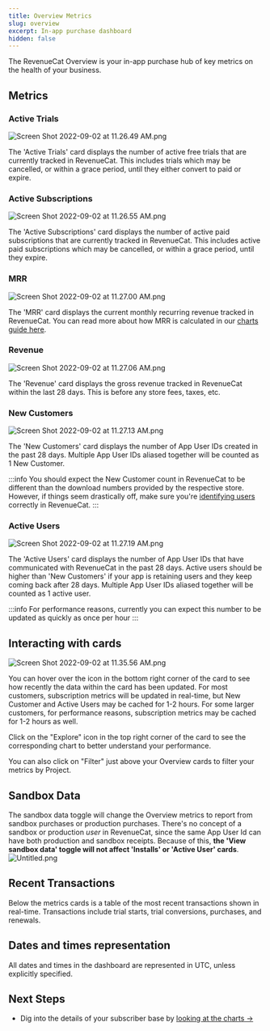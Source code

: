 ```yaml
---
title: Overview Metrics
slug: overview
excerpt: In-app purchase dashboard
hidden: false
---
```


The RevenueCat Overview is your in-app purchase hub of key metrics on the health of your business.

## Metrics

### Active Trials

![](/images/dc19304-Screen_Shot_2022-09-02_at_11.26.49_AM_6bf1457a83d44e44752bc7327b25fe5d.png "Screen Shot 2022-09-02 at 11.26.49 AM.png")

The 'Active Trials' card displays the number of active free trials that are currently tracked in RevenueCat. This includes trials which may be cancelled, or within a grace period, until they either convert to paid or expire.

### Active Subscriptions

![](/images/6bfe4ac-Screen_Shot_2022-09-02_at_11.26.55_AM_525a5c532920baea0dc9bc3dbcbafb3a.png "Screen Shot 2022-09-02 at 11.26.55 AM.png")

The 'Active Subscriptions' card displays the number of active paid subscriptions that are currently tracked in RevenueCat. This includes active paid subscriptions which may be cancelled, or within a grace period, until they expire.

### MRR

![](/images/6fef8bd-Screen_Shot_2022-09-02_at_11.27.00_AM_5401bc799d7430b00aa421c42d0f92d8.png "Screen Shot 2022-09-02 at 11.27.00 AM.png")

The 'MRR' card displays the current monthly recurring revenue tracked in RevenueCat. You can read more about how MRR is calculated in our [charts guide here](/dashboard-and-metrics/charts/monthly-recurring-revenue-mrr-chart).

### Revenue

![](/images/06b3330-Screen_Shot_2022-09-02_at_11.27.06_AM_03685f17ef1b21cf9728d3609c372c95.png "Screen Shot 2022-09-02 at 11.27.06 AM.png")

The 'Revenue' card displays the gross revenue tracked in RevenueCat within the last 28 days. This is before any store fees, taxes, etc.

### New Customers

![](/images/5373eb6-Screen_Shot_2022-09-02_at_11.27.13_AM_a972a6c07fcc4cc85a407a573715491b.png "Screen Shot 2022-09-02 at 11.27.13 AM.png")

The 'New Customers' card displays the number of App User IDs created in the past 28 days. Multiple App User IDs aliased together will be counted as 1 New Customer.

:::info
You should expect the New Customer count in RevenueCat to be different than the download numbers provided by the respective store. However, if things seem drastically off, make sure you're [identifying users](/customers/user-ids) correctly in RevenueCat.
:::

### Active Users

![](/images/adc3dbb-Screen_Shot_2022-09-02_at_11.27.19_AM_56f6958cc4d5a66fbfb78db317af99af.png "Screen Shot 2022-09-02 at 11.27.19 AM.png")

The 'Active Users' card displays the number of App User IDs that have communicated with RevenueCat in the past 28 days. Active users should be higher than 'New Customers' if your app is retaining users and they keep coming back after 28 days. Multiple App User IDs aliased together will be counted as 1 active user.

:::info
For performance reasons, currently you can expect this number to be updated as quickly as once per hour
:::

## Interacting with cards

![](/images/413de45-Screen_Shot_2022-09-02_at_11.35.56_AM_73b115e618bada7857555a79623def48.png "Screen Shot 2022-09-02 at 11.35.56 AM.png")

You can hover over the icon in the bottom right corner of the card to see how recently the data within the card has been updated. For most customers, subscription metrics will be updated in real-time, but New Customer and Active Users may be cached for 1-2 hours. For some larger customers, for performance reasons, subscription metrics may be cached for 1-2 hours as well.

Click on the "Explore" icon in the top right corner of the card to see the corresponding chart to better understand your performance.

You can also click on "Filter" just above your Overview cards to filter your metrics by Project.

## Sandbox Data

The sandbox data toggle will change the Overview metrics to report from sandbox purchases or production purchases. There's no concept of a sandbox or production _user_ in RevenueCat, since the same App User Id can have both production and sandbox receipts. Because of this, **the 'View sandbox data' toggle will not affect 'Installs' or 'Active User' cards**.
![](/images/7efaa56-Untitled_33bd2623085b6b0819921280852fd64f.png "Untitled.png")

## Recent Transactions

Below the metrics cards is a table of the most recent transactions shown in real-time. Transactions include trial starts, trial conversions, purchases, and renewals.

## Dates and times representation

All dates and times in the dashboard are represented in UTC, unless explicitly specified.

## Next Steps

- Dig into the details of your subscriber base by [looking at the charts →](/dashboard-and-metrics/charts)
